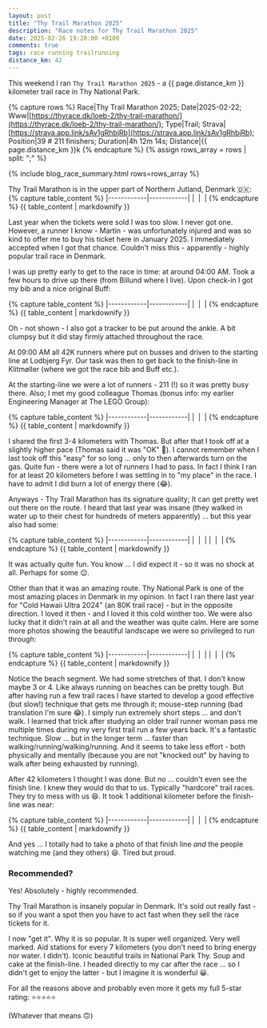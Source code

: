 ```yaml
---
layout: post
title: "Thy Trail Marathon 2025"
description: "Race notes for Thy Trail Marathon 2025"
date: 2025-02-26 19:20:00 +0100
comments: true
tags: race running trailrunning
distance_km: 42
---
```


This weekend I ran `Thy Trail Marathon 2025` - a {{ page.distance_km }} kilometer trail race in Thy National Park.

{% capture rows %}
Race|Thy Trail Marathon 2025;
Date|2025-02-22;
Www|[https://thyrace.dk/loeb-2/thy-trail-marathon/](https://thyrace.dk/loeb-2/thy-trail-marathon/);
Type|Trail;
Strava|[https://strava.app.link/sAv1gRhbjRb](https://strava.app.link/sAv1gRhbjRb);
Position|39 # 211 finishers;
Duration|4h 12m 14s;
Distance|{{ page.distance_km }}k
{% endcapture %}
{% assign rows_array = rows | split: ";" %}

{% include blog_race_summary.html rows=rows_array %}

Thy Trail Marathon is in the upper part of Northern Jutland, Denmark 🇩🇰:
{% capture table_content %}
|------------|------------|
| <img src="/img_running/2025-02-26/1.jpg" alt="" class="w-100 pl-2 pr-2" style="max-width: 350px" /> | <img src="/img_running/2025-02-26/2.jpg" alt="" class="w-100 pl-2 pr-2" style="max-width: 350px" /> |
{% endcapture %}
{{ table_content | markdownify }}

Last year when the tickets were sold I was too slow. I never got one. However, a runner I know - Martin - was unfortunately injured and was so kind to offer me to buy his ticket here in January 2025. I immediately accepted when I got that chance. Couldn't miss this - apparently - highly popular trail race in Denmark.

I was up pretty early to get to the race in time: at around 04:00 AM. Took a few hours to drive up there (from Billund where I live). Upon check-in I got my bib and a nice original Buff:

{% capture table_content %}
|------------|------------|
| <img src="/img_running/2025-02-26/a.jpg" alt="" class="w-100 pl-2 pr-2" style="max-width: 350px" /> | <img src="/img_running/2025-02-26/b.jpg" alt="" class="w-100 pl-2 pr-2" style="max-width: 350px" /> |
{% endcapture %}
{{ table_content | markdownify }}

Oh - not shown - I also got a tracker to be put around the ankle. A bit clumpsy but it did stay firmly attached throughout the race. 

At 09:00 AM all 42K runners where put on busses and driven to the starting line at Lodbjerg Fyr. Our task was then to get back to the finish-line in Klitmøller (where we got the race bib and Buff etc.). 

At the starting-line we were a lot of runners - 211 (!) so it was pretty busy there. Also; I met my good colleague Thomas (bonus info: my earlier Engineering Manager at The LEGO Group):

{% capture table_content %}
|------------|------------|
| <img src="/img_running/2025-02-26/c.jpg" alt="" class="w-100 pl-2 pr-2" style="max-width: 350px" /> | <img src="/img_running/2025-02-26/d.jpg" alt="" class="w-100 pl-2 pr-2" style="max-width: 350px" /> |
{% endcapture %}
{{ table_content | markdownify }}

I shared the first 3-4 kilometers with Thomas. But after that I took off at a slightly higher pace (Thomas said it was "OK" 😬). I cannot remember when I last took off this "easy" for so long ... only to then afterwards turn on the gas. Quite fun - there were a lot of runners I had to pass. In fact I think I ran for at least 20 kilometers before I was settling in to "my place" in the race. I have to admit I did burn a lot of energy there (😂).

Anyways - Thy Trail Marathon has its signature quality; It can get pretty wet out there on the route. I heard that last year was insane (they walked in water up to their chest for hundreds of meters apparently) ... but this year also had some:

{% capture table_content %}
|------------|------------|
| <img src="/img_running/2025-02-26/e.jpg" alt="" class="w-100 pl-2 pr-2" style="max-width: 350px" /> | <img src="/img_running/2025-02-26/f.jpg" alt="" class="w-100 pl-2 pr-2" style="max-width: 350px" /> |
| <img src="/img_running/2025-02-26/g.jpg" alt="" class="w-100 pl-2 pr-2" style="max-width: 350px" /> | <img src="/img_running/2025-02-26/h.jpg" alt="" class="w-100 pl-2 pr-2" style="max-width: 350px" /> |
{% endcapture %}
{{ table_content | markdownify }}

It was actually quite fun. You know ... I did expect it - so it was no shock at all. Perhaps for some 😉. 

Other than that it was an amazing route. Thy National Park is one of the most amazing places in Denmark in my opinion. In fact I ran there last year for "Cold Hawaii Ultra 2024" (an 80K trail race) - but in the opposite direction. I loved it then - and I loved it this cold winther too. We were also lucky that it didn't rain at all and the weather was quite calm. Here are some more photos showing the beautiful landscape we were so privileged to run through:

{% capture table_content %}
|------------|------------|
| <img src="/img_running/2025-02-26/i.jpg" alt="" class="w-100 pl-2 pr-2" style="max-width: 350px" /> | <img src="/img_running/2025-02-26/j.jpg" alt="" class="w-100 pl-2 pr-2" style="max-width: 350px" /> |
| <img src="/img_running/2025-02-26/k.jpg" alt="" class="w-100 pl-2 pr-2" style="max-width: 350px" /> | <img src="/img_running/2025-02-26/l.jpg" alt="" class="w-100 pl-2 pr-2" style="max-width: 350px" /> |
{% endcapture %}
{{ table_content | markdownify }}

Notice the beach segment. We had some stretches of that. I don't know maybe 3 or 4. Like always running on beaches can be pretty tough. But after having run a few trail races I have started to develop a good effective (but slow!) technique that gets me through it; mouse-step running (bad translation I'm sure 😂). I simply run extremely short steps ... and don't walk. I learned that trick after studying an older trail runner woman pass me multiple times during my very first trail run a few years back. It's a fantastic technique. Slow ... but in the longer term ... faster than walking/running/walking/running. And it seems to take less effort - both physically and mentally (because you are not "knocked out" by having to walk after being exhausted by running).

After 42 kilometers I thought I was done. But no ... couldn't even see the finish line. I knew they would do that to us. Typically "hardcore" trail races. They try to mess with us 😆. It took 1 additional kilometer before the finish-line was near:

{% capture table_content %}
|------------|------------|
| <img src="/img_running/2025-02-26/n.jpg" alt="" class="w-100 pl-2 pr-2" style="max-width: 350px" /> | <img src="/img_running/2025-02-26/m.jpg" alt="" class="w-100 pl-2 pr-2" style="max-width: 350px" /> |
{% endcapture %}
{{ table_content | markdownify }}

And yes ... I totally had to take a photo of that finish line *and* the people watching me (and they others) 😆. Tired but proud. 

### Recommended?
Yes! Absolutely - highly recommended. 

Thy Trail Marathon is insanely popular in Denmark. It's sold out really fast - so if you want a spot then you have to act fast when they sell the race tickets for it. 

I now "get it". Why it is so popular. It is super well organized. Very well marked. Aid stations for every 7 kilometers (you don't need to bring energy nor water. I didn't). Iconic beautiful trails in National Park Thy. Soup and cake at the finish-line. I headed directly to my car after the race ... so I didn't get to enjoy the latter - but I imagine it is wonderful 😀.

For all the reasons above and probably even more it gets my full 5-star rating: ⭐️⭐️⭐️⭐️⭐️

(Whatever that means 🙃)

